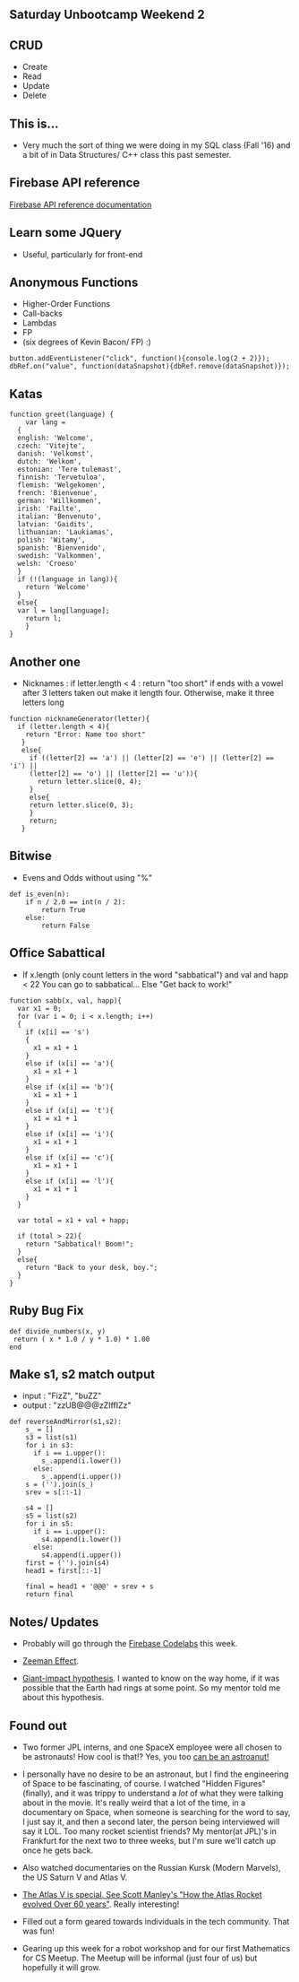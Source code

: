 ## Saturday Unbootcamp Weekend 2

## CRUD
- Create 
- Read
- Update
- Delete

## This is...

- Very much the sort of thing we were doing in my SQL class (Fall '16)
  and a bit of in Data Structures/ C++ class this past semester.
  
## Firebase API reference 

[Firebase API reference documentation](https://firebase.google.com/docs/reference/)

## Learn some JQuery
- Useful, particularly for front-end

## Anonymous Functions

- Higher-Order Functions 
- Call-backs
- Lambdas
- FP
- (six degrees of Kevin Bacon/ FP) :) 
```
button.addEventListener("click", function(){console.log(2 + 2)});
dbRef.on("value", function(dataSnapshot){dbRef.remove(dataSnapshot)});
```

## Katas

```
function greet(language) {
	var lang = 
  {
  english: 'Welcome',
  czech: 'Vitejte',
  danish: 'Velkomst',
  dutch: 'Welkom',
  estonian: 'Tere tulemast',
  finnish: 'Tervetuloa',
  flemish: 'Welgekomen',
  french: 'Bienvenue',
  german: 'Willkommen',
  irish: 'Failte',
  italian: 'Benvenuto',
  latvian: 'Gaidits',
  lithuanian: 'Laukiamas',
  polish: 'Witamy',
  spanish: 'Bienvenido',
  swedish: 'Valkommen',
  welsh: 'Croeso'
  }
  if (!(language in lang)){
    return 'Welcome'
  } 
  else{
  var l = lang[language];
    return l;
    }
}
```

## Another one

- Nicknames : if letter.length < 4 :
  return "too short"
  if ends with a vowel after 3 letters taken out
  make it length four.
  Otherwise, make it three letters long
  
```
function nicknameGenerator(letter){
  if (letter.length < 4){
    return "Error: Name too short"
   }
   else{
     if ((letter[2] == 'a') || (letter[2] == 'e') || (letter[2] == 'i') ||
     (letter[2] == 'o') || (letter[2] == 'u')){
       return letter.slice(0, 4);
     }
     else{
     return letter.slice(0, 3);
     }
     return;
   }
```

## Bitwise

- Evens and Odds without using "%"

```
def is_even(n):
    if n / 2.0 == int(n / 2):
        return True
    else:
        return False  
```

## Office Sabattical

- If x.length (only count letters in the word
  "sabbatical") and val and happ < 22
  You can go to sabbatical...
  Else "Get back to work!"
  
```
function sabb(x, val, happ){
  var x1 = 0;
  for (var i = 0; i < x.length; i++)
  {
    if (x[i] == 's')
    {
      x1 = x1 + 1
    }
    else if (x[i] == 'a'){
      x1 = x1 + 1
    }
    else if (x[i] == 'b'){
      x1 = x1 + 1
    }
    else if (x[i] == 't'){
      x1 = x1 + 1 
    }
    else if (x[i] == 'i'){
      x1 = x1 + 1
    }
    else if (x[i] == 'c'){
      x1 = x1 + 1
    }
    else if (x[i] == 'l'){
      x1 = x1 + 1
    }
  }
  
  var total = x1 + val + happ;
  
  if (total > 22){
    return "Sabbatical! Boom!";
  }
  else{
    return "Back to your desk, boy.";
  }
}

```

## Ruby Bug Fix

```
def divide_numbers(x, y)
 return ( x * 1.0 / y * 1.0) * 1.00
end
```
## Make s1, s2 match output

- input : "FizZ", "buZZ"
- output : "zzUB@@@zZIffIZz"

```
def reverseAndMirror(s1,s2):
    s_ = []
    s3 = list(s1)
    for i in s3:
      if i == i.upper():
        s_.append(i.lower())
      else:
        s_.append(i.upper())
    s = ('').join(s_)
    srev = s[::-1]
    
    s4 = []
    s5 = list(s2)
    for i in s5:
      if i == i.upper():
        s4.append(i.lower())
      else:
        s4.append(i.upper())
    first = ('').join(s4)
    head1 = first[::-1]
    
    final = head1 + '@@@' + srev + s 
    return final
```

## Notes/ Updates

- Probably will go through the [Firebase Codelabs](https://codelabs.developers.google.com/?cat=Firebase) this week.

- [Zeeman Effect](https://en.wikipedia.org/wiki/Zeeman_effect).

- [Giant-impact hypothesis](https://en.wikipedia.org/wiki/Giant-impact_hypothesis). 
  I wanted to know on the way home, if it was possible that the Earth had 
  rings at some point. So my mentor told me about this hypothesis.
  
## Found out

- Two former JPL interns, and one SpaceX employee were all chosen to be astronauts!
  How cool is that!?
  Yes, you too [can be an astroanut!](https://www.jpl.nasa.gov/edu/news/2015/11/4/so-you-want-to-be-an-astronaut/) 
  
- I personally have no desire to be an astronaut, but I find the engineering of 
  Space to be fascinating, of course. I watched "Hidden Figures" (finally),
  and it was trippy to understand a *lot* of what they were talking about in the 
  movie.
  It's really weird that a lot of the time, in a documentary on Space, when 
  someone is searching for the word to say, I just say it, and then a second later,
  the person being interviewed will say it LOL. Too many rocket scientist friends?
  My mentor(at JPL)'s in Frankfurt for the next two to three weeks, but I'm sure we'll 
  catch up once he gets back.
  
- Also watched documentaries on the Russian Kursk (Modern Marvels),
  the US Saturn V and Atlas V.
  
- [The Atlas V is special. See Scott Manley's "How the Atlas Rocket 
  evolved Over 60 years"](https://www.youtube.com/watch?v=TeGmIeu0xvI).
  Really interesting! 
  
- Filled out a form geared towards individuals in the tech community.
  That was fun!
  
- Gearing up this week for a robot workshop and for our first 
  Mathematics for CS Meetup. The Meetup will be informal (just four of us)
  but hopefully it will grow. 
  
